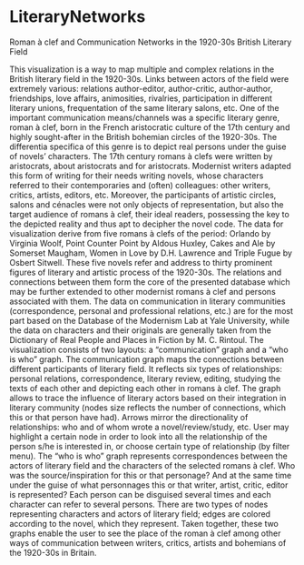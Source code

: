 # LiteraryNetworks
Roman à clef and Communication Networks in the 1920-30s British Literary Field

This visualization is a way to map multiple and complex relations in the British literary field in the 1920-30s. Links between actors of the field were extremely various: relations author-editor, author-critic, author-author, friendships, love affairs, animosities, rivalries, participation in different literary unions, frequentation of the same literary salons, etc. One of the important communication means/channels was a specific literary genre, roman à clef, born in the French aristocratic culture of the 17th century and highly sought-after in the British bohemian circles of the 1920-30s. The differentia specifica of this genre is to depict real persons under the guise of novels’ characters. The 17th century romans à clefs were written by aristocrats, about aristocrats and for aristocrats. Modernist writers adapted this form of writing for their needs writing novels, whose characters referred to their contemporaries and (often) colleagues: other writers, critics, artists, editors, etc. Moreover, the participants of artistic circles, salons and cénacles were not only objects of representation, but also the target audience of romans à clef, their ideal readers, possessing the key to the depicted reality and thus apt to decipher the novel code. 
The data for visualization derive from five romans à clefs of the period: Orlando by Virginia Woolf, Point Counter Point by Aldous Huxley, Cakes and Ale by Somerset Maugham, Women in Love by D.H. Lawrence and Triple Fugue by Osbert Sitwell. These five novels refer and address to thirty prominent figures of literary and artistic process of the 1920-30s. The relations and connections between them form the core of the presented database which may be further extended to other modernist romans à clef and persons associated with them. 
The data on communication in literary communities (correspondence, personal and professional relations, etc.) are for the most part based on the Database of the Modernism Lab at Yale University, while the data on characters and their originals are generally taken from the Dictionary of Real People and Places in Fiction by M. C. Rintoul.
The visualization consists of two layouts: a “communication” graph and a “who is who” graph.
The communication graph maps the connections between different participants of literary field. It reflects six types of relationships: personal relations, correspondence, literary review, editing, studying the texts of each other and depicting each other in romans à clef. The graph allows to trace the influence of literary actors based on their integration in literary community (nodes size reflects the number of connections, which this or that person have had). Arrows mirror the directionality of relationships: who and of whom wrote a novel/review/study, etc. User may highlight a certain node in order to look into all the relationship of the person s/he is interested in, or choose certain type of relationship (by filter menu).
The “who is who” graph represents correspondences between the actors of literary field and the characters of the selected romans à clef.  Who was the source/inspiration for this or that personage? And at the same time under the guise of what personnages this or that writer, artist, critic, editor is represented? Each person can be disguised several times and each character can refer to several persons. There are two types of nodes representing characters and actors of literary field; edges are colored according to the novel, which they represent. 
Taken together, these two graphs enable the user to see the place of the roman à clef among other ways of communication between writers, critics, artists and bohemians of the 1920-30s in Britain.

